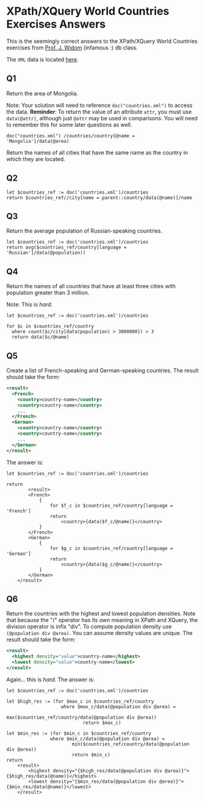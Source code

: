 # XPath/XQuery World Countries Exercises Answers

This is the seemingly correct answers to the XPath/XQuery World Countries 
exercises from [Prof. J. Widom][2] (infamous :) db class.

The `XML` data is located [here][1].

## Q1

Return the area of Mongolia. 

Note: Your solution will need to reference `doc("countries.xml")` to access the data. 
**Reminder**: To return the value of an attribute `attr`, you must use `data(@attr)`, 
although just `@attr` may be used in comparisons. You will need to remember this for 
some later questions as well. 


```xquery
doc("countries.xml") /countries/country[@name = 'Mongolia']/data(@area)
```

Return the names of all cities that have the same name as the country 
in which they are located. 

## Q2

```xquery
let $countries_ref := doc('countries.xml')/countries
return $countries_ref//city[name = parent::country/data(@name)]/name
```

## Q3

Return the average population of Russian-speaking countries. 

```xquery
let $countries_ref := doc('countries.xml')/countries
return avg($countries_ref/country[language = 'Russian']/data(@population))
```

## Q4

Return the names of all countries that have at least three cities with 
population greater than 3 million. 

Note: This is *hard*.

```xquery
let $countries_ref := doc('countries.xml')/countries

for $c in $countries_ref/country
  where count($c/city[data(population) > 3000000]) > 3
  return data($c/@name)
```

## Q5

Create a list of French-speaking and German-speaking countries. The result 
should take the form:

```xml
<result>
  <French>
    <country>country-name</country>
    <country>country-name</country>
    ...
  </French>
  <German>
    <country>country-name</country>
    <country>country-name</country>
    ...
  </German>
</result>
```

The answer is:

```xquery
let $countries_ref := doc('countries.xml')/countries

return 
        <result>
        <French>
            {
                for $f_c in $countries_ref/country[language = 'French']
                return 
                    <country>{data($f_c/@name)}</country>
            }
        </French>
        <German>
            {
                for $g_c in $countries_ref/country[language = 'German']
                return 
                    <country>{data($g_c/@name)}</country>
            }
        </German>
    </result>
```

## Q6

Return the countries with the highest and lowest population densities. Note that 
because the "/" operator has its own meaning in XPath and XQuery, the division 
operator is infix "div". To compute population density use `(@population div @area)`. 
You can assume density values are unique. The result should take the form:

```xml
<result>
  <highest density="value">country-name</highest>
  <lowest density="value">country-name</lowest>
</result>
```

Again... this is *hard*. The answer is:

```xquery
let $countries_ref := doc('countries.xml')/countries

let $high_res := (for $max_c in $countries_ref/country
                    where $max_c/data(@population div @area) =
                            max($countries_ref/country/data(@population div @area)) 
                            return $max_c)
                            
let $min_res := (for $min_c in $countries_ref/country
                where $min_c/data(@population div @area) = 
                        min($countries_ref/country/data(@population div @area)) 
                        return $min_c)
return
    <result>
        <highest density="{$high_res/data(@population div @area)}">{$high_res/data(@name)}</highest>
        <lowest density="{$min_res/data(@population div @area)}">{$min_res/data(@name)}</lowest>
    </result>
```

[1]: xml-data/countries.xml
[2]: http://cs.stanford.edu/people/widom/